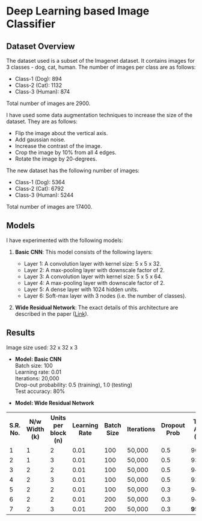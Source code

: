 # Deep Learning based Image Classifier

## Dataset Overview
The dataset used is a subset of the Imagenet dataset. It contains images for 3 classes - dog, cat, human. The number of images per class are as follows:

* Class-1 (Dog): 894
* Class-2 (Cat): 1132
* Class-3 (Human): 874

Total number of images are 2900.

I have used some data augmentation techniques to increase the size of the dataset. They are as follows:

* Flip the image about the vertical axis.
* Add gaussian noise.
* Increase the contrast of the image.
* Crop the image by 10% from all 4 edges.
* Rotate the image by 20-degrees.

The new dataset has the following number of images:

* Class-1 (Dog): 5364
* Class-2 (Cat): 6792
* Class-3 (Human): 5244

Total number of images are 17400.

## Models
I have experimented with the following models:

1. **Basic CNN**: This model consists of the following layers:
    * Layer 1: A convolution layer with kernel size: 5 x 5 x 32.
    * Layer 2: A max-pooling layer with downscale factor of 2.
    * Layer 3: A convolution layer with kernel size: 5 x 5 x 64.
    * Layer 4: A max-pooling layer with downscale factor of 2.
    * Layer 5: A dense layer with 1024 hidden units.
    * Layer 6: Soft-max layer with 3 nodes (i.e. the number of classes).
    
2. **Wide Residual Network**: The exact details of this architecture are described in the paper ([Link](https://arxiv.org/pdf/1605.07146.pdf)).

## Results
Image size used: 32 x 32 x 3 <br />

* **Model: Basic CNN** <br />
Batch size: 100 <br />
Learning rate: 0.01 <br />
Iterations: 20,000 <br />
Drop-out probability: 0.5 (training), 1.0 (testing) <br />
Test accuracy: 80%

* **Model: Wide Residual Network** <br />
    
<table>
  <tr>
    <th>S.R. No.</th>
    <th>N/w Width (k)</th>
    <th>Units per block (n)</th>
    <th>Learning Rate </th>
    <th>Batch Size</th>
    <th>Iterations</th>
    <th>Dropout Prob</th>
    <th>Test Acc (%)</th>
  </tr>
  <tr>
    <td>1</td>
    <td>1</td>
    <td>2</td>
    <td>0.01</td>
    <td>100</td>
    <td>50,000</td>
    <td>0.5</td>
    <td>90</td>
  </tr>
  <tr>
    <td>2</td>
    <td>1</td>
    <td>3</td>
    <td>0.01</td>
    <td>100</td>
    <td>50,000</td>
    <td>0.5</td>
    <td>93</td>
  </tr>  
  <tr>
    <td>3</td>
    <td>2</td>
    <td>2</td>
    <td>0.01</td>
    <td>100</td>
    <td>50,000</td>
    <td>0.5</td>
    <td>94</td>
  </tr>  
  <tr>
    <td>4</td>
    <td>2</td>
    <td>3</td>
    <td>0.01</td>
    <td>100</td>
    <td>50,000</td>
    <td>0.5</td>
    <td>93.8</td>
  </tr>
  <tr>
    <td>5</td>
    <td>2</td>
    <td>2</td>
    <td>0.01</td>
    <td>100</td>
    <td>50,000</td>
    <td>0.3</td>
    <td>94.2</td>
  </tr>
   <tr>
    <td>6</td>
    <td>2</td>
    <td>2</td>
    <td>0.01</td>
    <td>200</td>
    <td>50,000</td>
    <td>0.3</td>
    <td>94.8</td>
  </tr>
   <tr>
    <td>7</td>
    <td>2</td>
    <td>3</td>
    <td>0.01</td>
    <td>200</td>
    <td>50,000</td>
    <td>0.3</td>
    <td><b>95.36</b></td>
  </tr>
</table>
